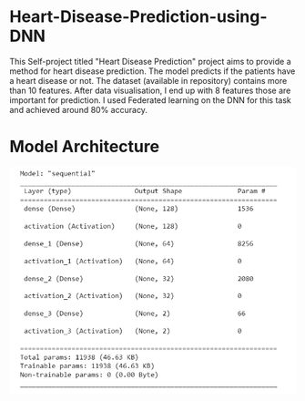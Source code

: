 # Heart-Disease-Prediction-using-DNN

This Self-project titled "Heart Disease Prediction" project aims to provide a method for heart disease prediction. The model predicts if the patients have a heart disease or not. The dataset (available in repository) contains more than 10 features. After data visualisation, I end up with 8 features those are important for prediction. I used Federated learning on the DNN for this task and achieved around 80% accuracy.




# Model Architecture
![MA](https://github.com/RishabNeo/Heart-Disease-Prediction-using-DNN/blob/main/Images/Model%20Architecture.png)

